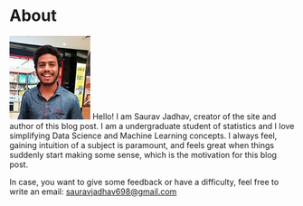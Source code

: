 # About


![](/images/profile_2.png)
Hello! I am Saurav Jadhav, creator of the site and author of this blog post. I am a undergraduate student of statistics and I love simplifying Data Science and Machine Learning concepts. I always feel, gaining intuition of a subject is paramount, and feels great when things suddenly start making some sense, which is the motivation for this blog post.

In case, you want to give some feedback or have a difficulty, feel free to write an email: [sauravjadhav698@gmail.com](https://www.sauravjadhav698@gmail.com)

